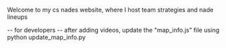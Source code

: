 Welcome to my cs nades website, where I host team strategies and nade lineups

-- for developers --
after adding videos, update the "map_info.js" file using
    python update_map_info.py